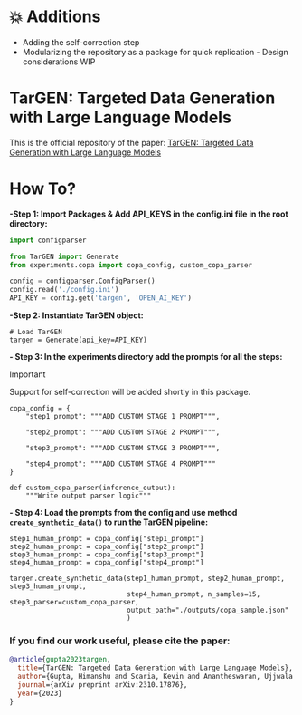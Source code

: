 # 💥 Additions
- Adding the self-correction step
- Modularizing the repository as a package for quick replication - Design considerations WIP


# TarGEN: Targeted Data Generation with Large Language Models

This is the official repository of the paper: [TarGEN: Targeted Data Generation with Large Language Models](https://arxiv.org/abs/2310.17876)

# How To?

**-Step 1: Import Packages & Add API_KEYS in the config.ini file in the root directory:**
``` python
import configparser

from TarGEN import Generate
from experiments.copa import copa_config, custom_copa_parser

config = configparser.ConfigParser()
config.read('./config.ini')
API_KEY = config.get('targen', 'OPEN_AI_KEY')
```

**-Step 2: Instantiate TarGEN object:**
```
# Load TarGEN
targen = Generate(api_key=API_KEY)
```

**- Step 3: In the experiments directory add the prompts for all the steps:**
> [!IMPORTANT]  
> Support for self-correction will be added shortly in this package.
```
copa_config = {
    "step1_prompt": """ADD CUSTOM STAGE 1 PROMPT""",

    "step2_prompt": """ADD CUSTOM STAGE 2 PROMPT""",

    "step3_prompt": """ADD CUSTOM STAGE 3 PROMPT""",

    "step4_prompt": """ADD CUSTOM STAGE 4 PROMPT"""
}

def custom_copa_parser(inference_output):
    """Write output parser logic"""
```

**- Step 4: Load the prompts from the config and use method `create_synthetic_data()` to run the TarGEN pipeline:**
```
step1_human_prompt = copa_config["step1_prompt"]
step2_human_prompt = copa_config["step2_prompt"]
step3_human_prompt = copa_config["step3_prompt"]
step4_human_prompt = copa_config["step4_prompt"]

targen.create_synthetic_data(step1_human_prompt, step2_human_prompt, step3_human_prompt,
                             step4_human_prompt, n_samples=15, step3_parser=custom_copa_parser,
                             output_path="./outputs/copa_sample.json"
                             )
```

### If you find our work useful, please cite the paper: 

```bibtex
@article{gupta2023targen,
  title={TarGEN: Targeted Data Generation with Large Language Models},
  author={Gupta, Himanshu and Scaria, Kevin and Anantheswaran, Ujjwala and Verma, Shreyas and Parmar, Mihir and Sawant, Saurabh Arjun and Mishra, Swaroop and Baral, Chitta},
  journal={arXiv preprint arXiv:2310.17876},
  year={2023}
}
```
